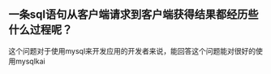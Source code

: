 一条sql语句从客户端请求到客户端获得结果都经历些什么过程呢？
---
这个问题对于使用mysql来开发应用的开发者来说，能回答这个问题能对很好的使用mysqlkai
<!--stackedit_data:
eyJoaXN0b3J5IjpbMjA1MzczNDYzNSwxMzM5NzQzODczLC0yOD
gwOTIzODMsLTI0ODIwMzE5NV19
-->